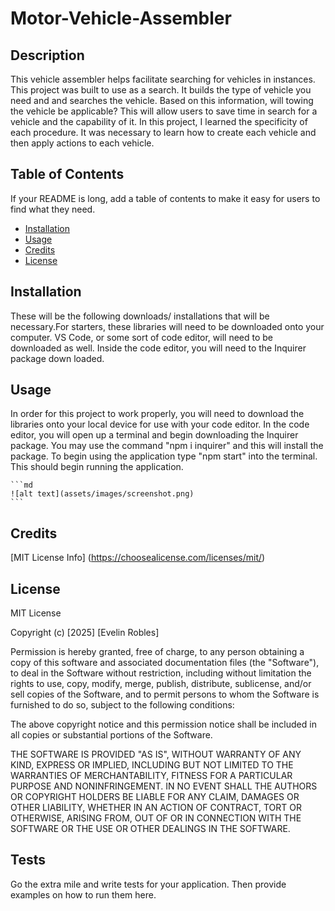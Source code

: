 # Motor-Vehicle-Assembler

## Description

This vehicle assembler helps facilitate searching for vehicles in instances. This project was built to use as a search. It builds the type of vehicle you need and and searches the vehicle. Based on this information, will towing the vehicle be applicable? This will allow users to save time in search for a vehicle and the capability of it. In this project, I learned the specificity of each procedure. It was necessary to learn how to create each vehicle and then apply actions to each vehicle. 

## Table of Contents

If your README is long, add a table of contents to make it easy for users to find what they need.

- [Installation](#installation)
- [Usage](#usage)
- [Credits](#credits)
- [License](#license)

## Installation

These will be the following downloads/ installations that will be necessary.For starters, these libraries will need to be downloaded onto your computer. VS Code, or some sort of code editor, will need to be downloaded as well. Inside the code editor, you will need to the Inquirer package down loaded.

## Usage

In order for this project to work properly, you will need to download the libraries onto your local device for use with your code editor. In the code editor, you will open up a terminal and begin downloading the Inquirer package. You may use the command "npm i inquirer" and this will install the package. To begin using the application type "npm start" into the terminal. This should begin running the application.

    ```md
    ![alt text](assets/images/screenshot.png)
    ```

## Credits

[MIT License Info] (https://choosealicense.com/licenses/mit/)

## License

MIT License

Copyright (c) [2025] [Evelin Robles]

Permission is hereby granted, free of charge, to any person obtaining a copy
of this software and associated documentation files (the "Software"), to deal
in the Software without restriction, including without limitation the rights
to use, copy, modify, merge, publish, distribute, sublicense, and/or sell
copies of the Software, and to permit persons to whom the Software is
furnished to do so, subject to the following conditions:

The above copyright notice and this permission notice shall be included in all
copies or substantial portions of the Software.

THE SOFTWARE IS PROVIDED "AS IS", WITHOUT WARRANTY OF ANY KIND, EXPRESS OR
IMPLIED, INCLUDING BUT NOT LIMITED TO THE WARRANTIES OF MERCHANTABILITY,
FITNESS FOR A PARTICULAR PURPOSE AND NONINFRINGEMENT. IN NO EVENT SHALL THE
AUTHORS OR COPYRIGHT HOLDERS BE LIABLE FOR ANY CLAIM, DAMAGES OR OTHER
LIABILITY, WHETHER IN AN ACTION OF CONTRACT, TORT OR OTHERWISE, ARISING FROM,
OUT OF OR IN CONNECTION WITH THE SOFTWARE OR THE USE OR OTHER DEALINGS IN THE
SOFTWARE.

## Tests

Go the extra mile and write tests for your application. Then provide examples on how to run them here.